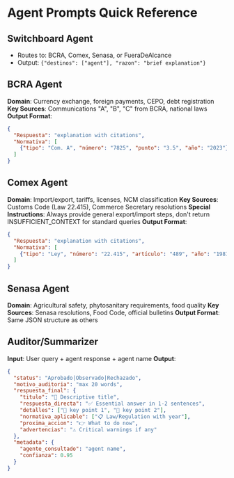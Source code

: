 # Agent Prompts Quick Reference

## Switchboard Agent
- Routes to: BCRA, Comex, Senasa, or FueraDeAlcance
- Output: `{"destinos": ["agent"], "razon": "brief explanation"}`

## BCRA Agent
**Domain**: Currency exchange, foreign payments, CEPO, debt registration
**Key Sources**: Communications "A", "B", "C" from BCRA, national laws
**Output Format**:
```json
{
  "Respuesta": "explanation with citations",
  "Normativa": [
    {"tipo": "Com. A", "número": "7825", "punto": "3.5", "año": "2023"}
  ]
}
```

## Comex Agent
**Domain**: Import/export, tariffs, licenses, NCM classification
**Key Sources**: Customs Code (Law 22.415), Commerce Secretary resolutions
**Special Instructions**: Always provide general export/import steps, don't return INSUFFICIENT_CONTEXT for standard queries
**Output Format**:
```json
{
  "Respuesta": "explanation with citations",
  "Normativa": [
    {"tipo": "Ley", "número": "22.415", "artículo": "489", "año": "1981"}
  ]
}
```

## Senasa Agent
**Domain**: Agricultural safety, phytosanitary requirements, food quality
**Key Sources**: Senasa resolutions, Food Code, official bulletins
**Output Format**: Same JSON structure as others

## Auditor/Summarizer
**Input**: User query + agent response + agent name
**Output**:
```json
{
  "status": "Aprobado|Observado|Rechazado",
  "motivo_auditoria": "max 20 words",
  "respuesta_final": {
    "titulo": "🎯 Descriptive title",
    "respuesta_directa": "✅ Essential answer in 1-2 sentences",
    "detalles": ["📌 key point 1", "📌 key point 2"],
    "normativa_aplicable": ["📋 Law/Regulation with year"],
    "proxima_accion": "👉 What to do now",
    "advertencias": "⚠️ Critical warnings if any"
  },
  "metadata": {
    "agente_consultado": "agent name",
    "confianza": 0.95
  }
}
```